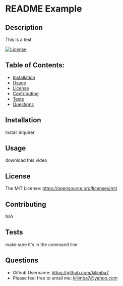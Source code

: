 # README Example

  ## Description
  This is a test

  [![License](https://img.shields.io/badge/License-MIT-blue)](https://opensource.org/licenses/mit)

  ## Table of Contents:
  - [Installation](#installation)
  - [Usage](#usage)
  - [License](#license)
  - [Contributing](#contributing)
  - [Tests](#tests)
  - [Questions](#questions)



  ## Installation
  Install inquirer

  ## Usage
  download this video

  ## License
  The MIT License: https://opensource.org/licenses/mit

  ## Contributing
  N/A

  ## Tests
  make sure it's in the command line

  ## Questions
  - Github Username: https://github.com/kilimba7
  - Please feel free to email me: kilimba7@yahoo.com
